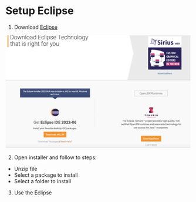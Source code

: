 # Setup Eclipse 

 1. Download [Eclipse](https://www.eclipse.org/downloads/)

![alt text](1.jpg)

2. Open installer and follow to steps: 

 * Unzip file
 * Select a package to install
 * Select a folder to install

 3. Use the Eclipse


